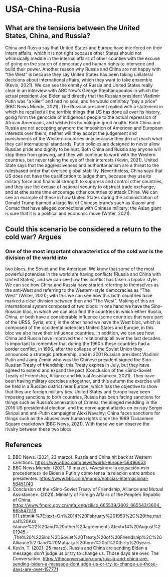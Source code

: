 # USA-China-Rusia

## What are the tensions between the United States, China, and Russia?
China and Russia say that United States and Europe have interfered on their intern affairs,
which it is not right because other States should not whimsically meddle in the internal
affairs of other counties with the excuse of going on the search of democracy and human
rights to intervene and build their power. Another reason why Russia and China are not
happy with “the West” is because they say United States has been taking unilateral
decisions about international affairs, which they want to take ensemble (Kevin, 2021). We
can see the enmity of Russia and United States really clear in an interview with ABC
New’s George Stephanopoulos in which the actual president Joe Biden said directly that
the Russian president Vladimir Putin was “a killer” and had no soul, and he would
definitely “pay a price” (BBC News Mundo, 2021). The Russian president replied with a
statement in which he recalled all the terrible things that US has done all over its history,
going form the genocide of indigenous people to the actual repression of African
Americans, and wished its homologue good health.
 Both China and Russia are not accepting anymore the imposition of American and
European interests over theirs, neither will they accept the judgement and punishments of
the Western countries only because they do not reach what they call international
standards. Putin policies are designed to never allow Russian pride and dignity to be hurt.
Both China and Russia say anyone will stop them from growing, and they will continue to
work with the Western countries, but never taking the eye off their interests (Kevin, 2021).
 United State says that the aggressiveness and authoritarianism are a threat to the rulesbased order that oversee global stability. Nevertheless, China says that US does not have
the qualification to judge them, because they use its military force and financial strength
to suppress and control other countries, and they use the excuse of national security to
obstruct trade exchange, and at ethe same time encourage other countries to attack China.
We can see an example of these in how United States during the administration of Donald
Trump banned a large list of Chinese brands such as Xiaomi and Comac that have alleged
connections with Chinese military; the Asian giant is sure that it is a political and economic
move (Writer, 2021). 


##  Could this scenario be considered a return to the cold war? Argues
### One of the most important characteristics of the cold war is the division of the world into
two blocs, the Soviet and the American. We know that some of the most powerful
potencies in the world are having conflicts (Russia and China with United States), and we
can see how this conflict has taken a bipolar style. We can see how China and Russia have
started referring to themselves as the anti-West and referring to the Western-style
democracies as “The West” (Writer, 2021); with this we can see how this both countries
have marked a clear division between then and “The West”. Making of this an international
system composed of two blocs: in one hand we have the Sino-Russian bloc, in which we
can also find the countries in which either Russia, China, or both have a considerable
influence (some countries that were part of the URSS, Syria, etc.); in the other hand we
have the West bloc, which is composed of the occidental potencies United States and
Europe, in this bloc we also have their influence countries.
 In addition, we can see how China and Russia have improved their relationship all over
the last decades. Is important to remember that during the 1960’s these countries had a
border conflict, in 1996, after the collapse of the Soviet Union they announced a strategic
partnership, and in 2001 Russian president Vladimir Putin and Jiang Zemin who was the
Chinese president signed the Sino-Russian Treaty of friendship; this Treaty expires in
July, but they have agreed to extend and expand the pact (Conclusion of the «Sino-Soviet
Treaty of Friendship, Alliance and Mutual Assistance», 2021). They have been having
military exercises altogether, and this autumn the exercise will be held in a Russian district
near Europe, which has the objective to show that they are foreign military ties. United
States and Europe have been imposing sanctions to both countries, Russia has been facing
sanctions for things such as Russia’s annexation of Crimea, the alleged meddling in the
2016 US presidential election, and the nerve agent attacks on ex-spy Sergei Skripal and
anti-Putin campaigner Alexi Navalny; China faces sanctions for things such as the abuses
over human rights since the 1989 Tiananmen Square crackdown (BBC News, 2021). With
these we can observe the rivalry between these two blocs.

## References
1. BBC News. (2021, 23 marzo). Russia and China hit back at Western sanctions.
https://www.bbc.com/news/world-europe-56496653
2. BBC News Mundo. (2021, 19 marzo). «Asesino»: la acusación «sin precedentes» de Biden
a Putin y cómo tensa la relación entre ambos presidentes.
https://www.bbc.com/mundo/noticias-internacional-56451740
3. Conclusion of the «Sino-Soviet Treaty of Friendship, Alliance and Mutual Assistance».
(2021). Ministry of Foreign Affairs of the People’s Republic of China.
https://www.fmprc.gov.cn/mfa_eng/ziliao_665539/3602_665543/3604_665547/t18
011.shtml#:%7E:text=On%2014%20February%201950%2C%20the,mutual%20Ass
istance%22%20and%20other%20agreements.&text=14%20August%201945.-
,The%20%22Sino%2DSoviet%20Treaty%20of%20Friendship%2C%20Alliance%2
0and%20Mutual,a%20term%20of%20thirty%20years
4. Kevin, T. (2021, 25 marzo). Russia and China are sending Biden a message: don’t judge us
or try to change us. Those days are over. The Conversation.
https://theconversation.com/russia-and-china-are-sending-biden-a-message-dontjudge-us-or-try-to-change-us-those-days-are-over-157771
